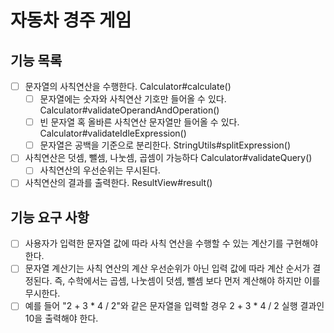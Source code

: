# 자동차 경주 게임
## 기능 목록
- [ ] 문자열의 사칙연산을 수행한다. Calculator#calculate()
    - [ ] 문자열에는 숫자와 사칙연산 기호만 들어올 수 있다. Calculator#validateOperandAndOperation()
    - [ ] 빈 문자열 혹 올바른 사칙연산 문자열만 들어올 수 있다. Calculator#validateIdleExpression()
    - [ ] 문자열은 공백을 기준으로 분리한다. StringUtils#splitExpression()
- [ ] 사칙연산은 덧셈, 뺄셈, 나눗셈, 곱셈이 가능하다 Calculator#validateQuery()
    - [ ] 사칙연산의 우선순위는 무시된다.
- [ ] 사칙연산의 결과를 출력한다. ResultView#result()

## 기능 요구 사항
- [ ] 사용자가 입력한 문자열 값에 따라 사칙 연산을 수행할 수 있는 계산기를 구현해야 한다.
- [ ] 문자열 계산기는 사칙 연산의 계산 우선순위가 아닌 입력 값에 따라 계산 순서가 결정된다. 즉, 수학에서는 곱셈, 나눗셈이 덧셈, 뺄셈 보다 먼저 계산해야 하지만 이를 무시한다.
- [ ] 예를 들어 "2 + 3 * 4 / 2"와 같은 문자열을 입력할 경우 2 + 3 * 4 / 2 실행 결과인 10을 출력해야 한다.